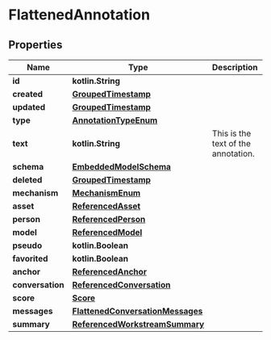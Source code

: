 
# FlattenedAnnotation

## Properties
Name | Type | Description | Notes
------------ | ------------- | ------------- | -------------
**id** | **kotlin.String** |  | 
**created** | [**GroupedTimestamp**](GroupedTimestamp) |  | 
**updated** | [**GroupedTimestamp**](GroupedTimestamp) |  | 
**type** | [**AnnotationTypeEnum**](AnnotationTypeEnum) |  | 
**text** | **kotlin.String** | This is the text of the annotation. | 
**schema** | [**EmbeddedModelSchema**](EmbeddedModelSchema) |  |  [optional]
**deleted** | [**GroupedTimestamp**](GroupedTimestamp) |  |  [optional]
**mechanism** | [**MechanismEnum**](MechanismEnum) |  |  [optional]
**asset** | [**ReferencedAsset**](ReferencedAsset) |  |  [optional]
**person** | [**ReferencedPerson**](ReferencedPerson) |  |  [optional]
**model** | [**ReferencedModel**](ReferencedModel) |  |  [optional]
**pseudo** | **kotlin.Boolean** |  |  [optional]
**favorited** | **kotlin.Boolean** |  |  [optional]
**anchor** | [**ReferencedAnchor**](ReferencedAnchor) |  |  [optional]
**conversation** | [**ReferencedConversation**](ReferencedConversation) |  |  [optional]
**score** | [**Score**](Score) |  |  [optional]
**messages** | [**FlattenedConversationMessages**](FlattenedConversationMessages) |  |  [optional]
**summary** | [**ReferencedWorkstreamSummary**](ReferencedWorkstreamSummary) |  |  [optional]



